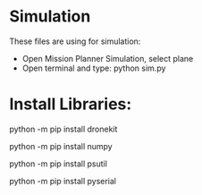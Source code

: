 # Simulation
These files are using for simulation:
* Open Mission Planner Simulation, select plane
* Open terminal and type: python sim.py

# Install Libraries:
python -m pip install dronekit

python -m pip install numpy

python -m pip install psutil

python -m pip install pyserial





